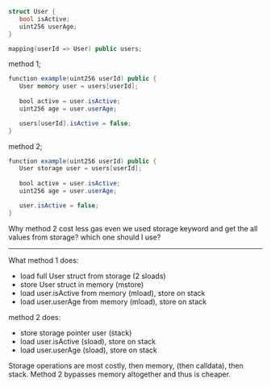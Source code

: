 
```cpp
struct User {
   bool isActive;
   uint256 userAge;
}

mapping(userId => User) public users;

```

method 1;

```java
function example(uint256 userId) public {
   User memory user = users[userId];
   
   bool active = user.isActive;
   uint256 age = user.userAge;

   users[userId].isActive = false;
}

```

method 2;

```java
function example(uint256 userId) public {
   User storage user = users[userId];
   
   bool active = user.isActive;
   uint256 age = user.userAge;

   user.isActive = false;
}

```

Why method 2 cost less gas even we used storage keyword and get the all values from storage? which one should I use?

---------------------------------------


What method 1 does:

-   load full User struct from storage (2 sloads)
-   store User struct in memory (mstore)
-   load user.isActive from memory (mload), store on stack
-   load user.userAge from memory (mload), store on stack

method 2 does:

-   store storage pointer user (stack)
-   load user.isActive (sload), store on stack
-   load user.userAge (sload), store on stack

Storage operations are most costly, then memory, (then calldata), then stack. Method 2 bypasses memory altogether and thus is cheaper.
